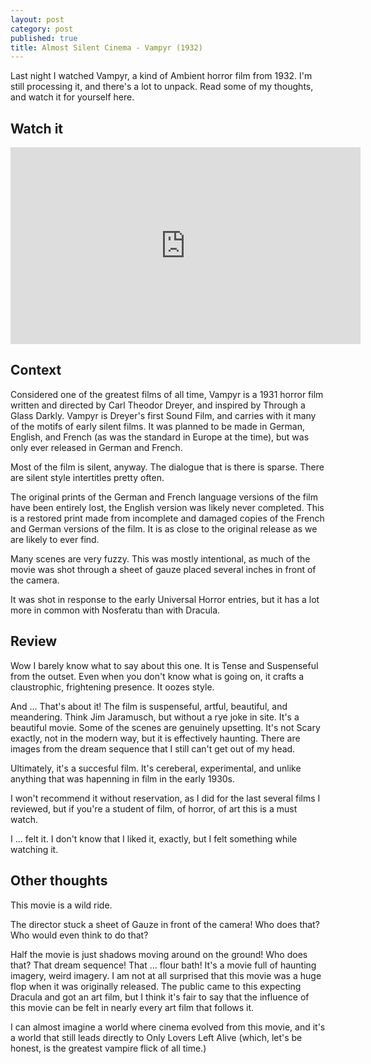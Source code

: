 ```yaml
---
layout: post
category: post
published: true
title: Almost Silent Cinema - Vampyr (1932)
---
```

Last night I watched Vampyr, a kind of Ambient horror film from 1932. I'm still processing it, and there's a lot to unpack. Read some of my thoughts, and watch it for yourself here. 

## Watch it 

<iframe width="560" height="315" sandbox="allow-same-origin allow-scripts" src="https://vidcommons.org/videos/embed/d49f95a9-b183-4f16-9341-8637ac3597ff?subtitle=en&warningTitle=0" frameborder="0" allowfullscreen></iframe>

## Context 

Considered one of the greatest films of all time, Vampyr is a 1931 horror film written and directed by Carl Theodor Dreyer, and inspired by Through a Glass Darkly. Vampyr is Dreyer's first Sound Film, and carries with it many of the motifs of early silent films. It was planned to be made in German, English, and French (as was the standard in Europe at the time), but was only ever released in German and French. 

Most of the film is silent, anyway. The dialogue that is there is sparse. There are silent style intertitles pretty often. 

The original prints of the German and French language versions of the film have been entirely lost, the English version was likely never completed. This is a restored print made from incomplete and damaged copies of the French and German versions of the film. It is as close to the original release as we are likely to ever find.

Many scenes are very fuzzy. This was mostly intentional, as much of the movie was shot through a sheet of gauze placed several inches in front of the camera.

It was shot in response to the early Universal Horror entries, but it has a lot more in common with Nosferatu than with Dracula. 

## Review

Wow I barely know what to say about this one. It is Tense and Suspenseful from the outset. Even when you don't know what is going on, it crafts a claustrophic, frightening presence. It oozes style. 

And ... That's about it! The film is suspenseful, artful, beautiful, and meandering. Think Jim Jaramusch, but without a rye joke in site. It's a beautiful movie. Some of the scenes are genuinely upsetting. It's not Scary exactly, not in the modern way, but it is effectively haunting. There are images from the dream sequence that I still can't get out of my head. 

Ultimately, it's a succesful film. It's cereberal, experimental, and unlike anything that was hapenning in film in the early 1930s. 

I won't recommend it without reservation, as I did for the last several films I reviewed, but if you're a student of film, of horror, of art this is a must watch.

I ... felt it. I don't know that I liked it, exactly, but I felt something while watching it. 


## Other thoughts 

This movie is a wild ride. 

The director stuck a sheet of Gauze in front of the camera! Who does that? Who would even think to do that? 

Half the movie is just shadows moving around on the ground! Who does that? That dream sequence! That ... flour bath! It's a movie full of haunting imagery, weird imagery. I am not at all surprised that this movie was a huge flop when it was originally released. The public came to this expecting Dracula and got an art film, but I think it's fair to say that the influence of this movie can be felt in nearly every art film that follows it. 

I can almost imagine a world where cinema evolved from this movie, and it's a world that still leads directly to Only Lovers Left Alive (which, let's be honest, is the greatest vampire flick of all time.)
